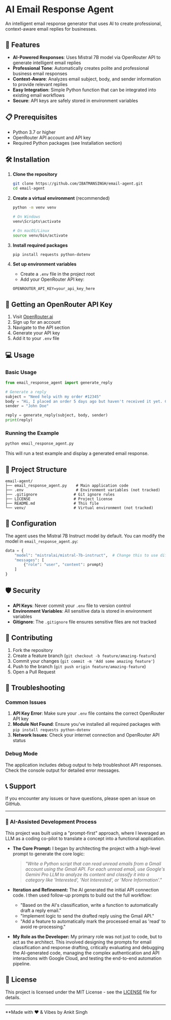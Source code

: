 # AI Email Response Agent

An intelligent email response generator that uses AI to create professional, context-aware email replies for businesses.

## 🚀 Features

- **AI-Powered Responses**: Uses Mistral 7B model via OpenRouter API to generate intelligent email replies
- **Professional Tone**: Automatically creates polite and professional business email responses
- **Context-Aware**: Analyzes email subject, body, and sender information to provide relevant replies
- **Easy Integration**: Simple Python function that can be integrated into existing email workflows
- **Secure**: API keys are safely stored in environment variables

## 📋 Prerequisites

- Python 3.7 or higher
- OpenRouter API account and API key
- Required Python packages (see Installation section)

## 🛠️ Installation

1. **Clone the repository**
   ```bash
   git clone https://github.com/IBATMANSINGH/email-agent.git
   cd email-agent
   ```

2. **Create a virtual environment** (recommended)
   ```bash
   python -m venv venv
   
   # On Windows
   venv\Scripts\activate
   
   # On macOS/Linux
   source venv/bin/activate
   ```

3. **Install required packages**
   ```bash
   pip install requests python-dotenv
   ```

4. **Set up environment variables**
   - Create a `.env` file in the project root
   - Add your OpenRouter API key:
   ```
   OPENROUTER_API_KEY=your_api_key_here
   ```

## 🔑 Getting an OpenRouter API Key

1. Visit [OpenRouter.ai](https://openrouter.ai/)
2. Sign up for an account
3. Navigate to the API section
4. Generate your API key
5. Add it to your `.env` file

## 💻 Usage

### Basic Usage

```python
from email_response_agent import generate_reply

# Generate a reply
subject = "Need help with my order #12345"
body = "Hi, I placed an order 5 days ago but haven't received it yet. Can you please check?"
sender = "John Doe"

reply = generate_reply(subject, body, sender)
print(reply)
```

### Running the Example

```bash
python email_response_agent.py
```

This will run a test example and display a generated email response.

## 📁 Project Structure

```
email-agent/
├── email_response_agent.py    # Main application code
├── .env                       # Environment variables (not tracked)
├── .gitignore                # Git ignore rules
├── LICENSE                   # Project license
├── README.md                 # This file
└── venv/                     # Virtual environment (not tracked)
```

## 🔧 Configuration

The agent uses the Mistral 7B Instruct model by default. You can modify the model in `email_response_agent.py`:

```python
data = {
    "model": "mistralai/mistral-7b-instruct",  # Change this to use different models
    "messages": [
        {"role": "user", "content": prompt}
    ]
}
```

## 🛡️ Security

- **API Keys**: Never commit your `.env` file to version control
- **Environment Variables**: All sensitive data is stored in environment variables
- **Gitignore**: The `.gitignore` file ensures sensitive files are not tracked

## 🤝 Contributing

1. Fork the repository
2. Create a feature branch (`git checkout -b feature/amazing-feature`)
3. Commit your changes (`git commit -m 'Add some amazing feature'`)
4. Push to the branch (`git push origin feature/amazing-feature`)
5. Open a Pull Request

## 🐛 Troubleshooting

### Common Issues

1. **API Key Error**: Make sure your `.env` file contains the correct OpenRouter API key
2. **Module Not Found**: Ensure you've installed all required packages with `pip install requests python-dotenv`
3. **Network Issues**: Check your internet connection and OpenRouter API status

### Debug Mode

The application includes debug output to help troubleshoot API responses. Check the console output for detailed error messages.

## 📞 Support

If you encounter any issues or have questions, please open an issue on GitHub.

---

### 🤖 AI-Assisted Development Process

This project was built using a "prompt-first" approach, where I leveraged an LLM as a coding co-pilot to translate a concept into a functional application.

*   **The Core Prompt:** I began by architecting the project with a high-level prompt to generate the core logic:
    > *"Write a Python script that can read unread emails from a Gmail account using the Gmail API. For each unread email, use Google's Gemini Pro LLM to analyze its content and classify it into a category like 'Interested', 'Not Interested', or 'More Information'."*

*   **Iteration and Refinement:** The AI generated the initial API connection code. I then used follow-up prompts to build out the full workflow:
    *   "Based on the AI's classification, write a function to automatically draft a reply email."
    *   "Implement logic to send the drafted reply using the Gmail API."
    *   "Add a feature to automatically mark the processed email as 'read' to avoid re-processing."

*   **My Role as the Developer:** My primary role was not just to code, but to act as the architect. This involved designing the prompts for email classification and response drafting, critically evaluating and debugging the AI-generated code, managing the complex authentication and API interactions with Google Cloud, and testing the end-to-end automation pipeline.

## 📝 License

This project is licensed under the MIT License - see the [LICENSE](LICENSE) file for details.

---

**Made with ❤️ & Vibes by Ankit Singh
